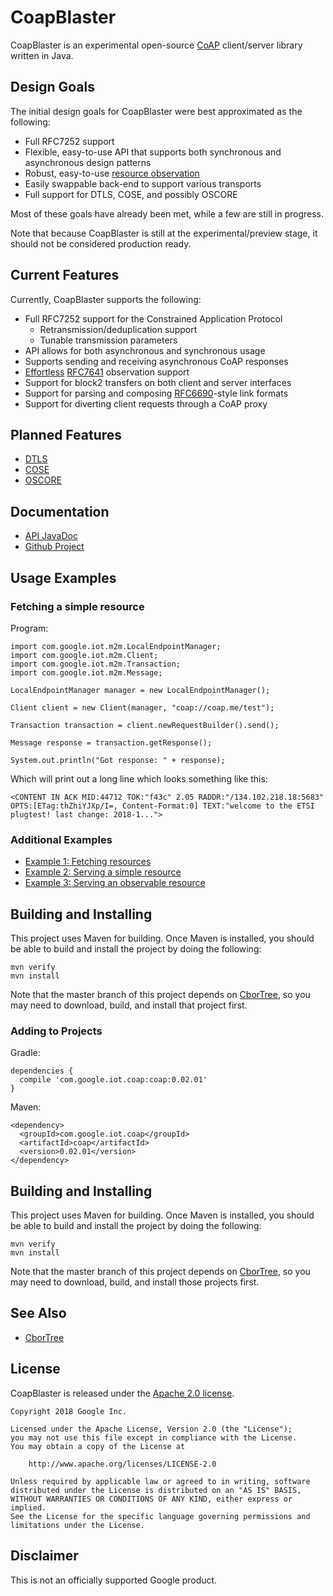 CoapBlaster
===========

CoapBlaster is an experimental open-source [CoAP](https://tools.ietf.org/html/rfc7252) client/server library
written in Java.

## Design Goals ##

The initial design goals for CoapBlaster were best approximated as the following:

 * Full RFC7252 support
 * Flexible, easy-to-use API that supports both synchronous and asynchronous design patterns
 * Robust, easy-to-use [resource observation](https://tools.ietf.org/html/rfc7641)
 * Easily swappable back-end to support various transports
 * Full support for DTLS, COSE, and possibly OSCORE

Most of these goals have already been met, while a few are still in progress.

Note that because CoapBlaster is still at the experimental/preview stage, it should not
be considered production ready.

## Current Features ##

Currently, CoapBlaster supports the following:

 * Full RFC7252 support for the Constrained Application Protocol
     * Retransmission/deduplication support
     * Tunable transmission parameters
 * API allows for both asynchronous and synchronous usage
 * Supports sending and receiving asynchronous CoAP responses
 * [Effortless](doc/example3.md) [RFC7641](https://tools.ietf.org/html/rfc7641) observation support
 * Support for block2 transfers on both client and server interfaces
 * Support for parsing and composing [RFC6690](https://tools.ietf.org/html/rfc6690)-style link formats
 * Support for diverting client requests through a CoAP proxy

## Planned Features ##

 * [DTLS](https://tools.ietf.org/html/rfc6347)
 * [COSE](https://tools.ietf.org/html/rfc8152)
 * [OSCORE](https://tools.ietf.org/html/draft-ietf-core-object-security-15)

## Documentation ##

 * [API JavaDoc](https://google.github.io/coapblaster/releases/latest/apidocs/)
 * [Github Project](https://github.com/google/coapblaster/)

## Usage Examples ##

### Fetching a simple resource ###

Program:

    import com.google.iot.m2m.LocalEndpointManager;
    import com.google.iot.m2m.Client;
    import com.google.iot.m2m.Transaction;
    import com.google.iot.m2m.Message;

    LocalEndpointManager manager = new LocalEndpointManager();

    Client client = new Client(manager, "coap://coap.me/test");

    Transaction transaction = client.newRequestBuilder().send();

    Message response = transaction.getResponse();

    System.out.println("Got response: " + response);

Which will print out a long line which looks something like this:

    <CONTENT IN ACK MID:44712 TOK:"f43c" 2.05 RADDR:"/134.102.218.18:5683" OPTS:[ETag:thZhiYJXp/I=, Content-Format:0] TEXT:"welcome to the ETSI plugtest! last change: 2018-1...">

### Additional Examples ###

 * [Example 1: Fetching resources](doc/example1.md)
 * [Example 2: Serving a simple resource](doc/example2.md)
 * [Example 3: Serving an observable resource](doc/example3.md)

## Building and Installing ##

This project uses Maven for building. Once Maven is installed, you
should be able to build and install the project by doing the
following:

    mvn verify
    mvn install

Note that the master branch of this project depends on
[CborTree](https://github.com/google/cbortree/), so you may need
to download, build, and install that project first.

### Adding to Projects ###

Gradle:

    dependencies {
	  compile 'com.google.iot.coap:coap:0.02.01'
	}

Maven:

    <dependency>
	  <groupId>com.google.iot.coap</groupId>
	  <artifactId>coap</artifactId>
	  <version>0.02.01</version>
    </dependency>

## Building and Installing ##

This project uses Maven for building. Once Maven is installed, you should be able to build
and install the project by doing the following:

    mvn verify
    mvn install

Note that the master branch of this project depends on [CborTree](https://github.com/google/cbortree/),
so you may need to download, build, and install those projects first.

## See Also ##

 * [CborTree](https://github.com/google/cbortree/)

## License ##

CoapBlaster is released under the [Apache 2.0 license](LICENSE).

	Copyright 2018 Google Inc.

	Licensed under the Apache License, Version 2.0 (the "License");
	you may not use this file except in compliance with the License.
	You may obtain a copy of the License at

		http://www.apache.org/licenses/LICENSE-2.0

	Unless required by applicable law or agreed to in writing, software
	distributed under the License is distributed on an "AS IS" BASIS,
	WITHOUT WARRANTIES OR CONDITIONS OF ANY KIND, either express or implied.
	See the License for the specific language governing permissions and
	limitations under the License.

## Disclaimer ##

This is not an officially supported Google product.
